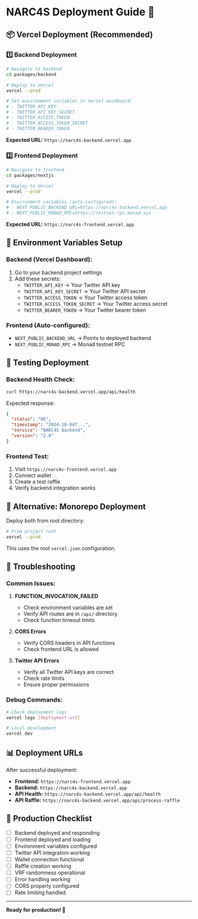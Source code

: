 # NARC4S Deployment Guide 🚀

## 📦 Vercel Deployment (Recommended)

### 1️⃣ Backend Deployment

```bash
# Navigate to backend
cd packages/backend

# Deploy to Vercel
vercel --prod

# Set environment variables in Vercel dashboard:
# - TWITTER_API_KEY
# - TWITTER_API_KEY_SECRET  
# - TWITTER_ACCESS_TOKEN
# - TWITTER_ACCESS_TOKEN_SECRET
# - TWITTER_BEARER_TOKEN
```

**Expected URL:** `https://narc4s-backend.vercel.app`

### 2️⃣ Frontend Deployment

```bash
# Navigate to frontend
cd packages/nextjs

# Deploy to Vercel
vercel --prod

# Environment variables (auto-configured):
# - NEXT_PUBLIC_BACKEND_URL=https://narc4s-backend.vercel.app
# - NEXT_PUBLIC_MONAD_RPC=https://testnet-rpc.monad.xyz
```

**Expected URL:** `https://narc4s-frontend.vercel.app`

## 🔧 Environment Variables Setup

### Backend (Vercel Dashboard):
1. Go to your backend project settings
2. Add these secrets:
   - `TWITTER_API_KEY` → Your Twitter API key
   - `TWITTER_API_KEY_SECRET` → Your Twitter API secret
   - `TWITTER_ACCESS_TOKEN` → Your Twitter access token
   - `TWITTER_ACCESS_TOKEN_SECRET` → Your Twitter access secret
   - `TWITTER_BEARER_TOKEN` → Your Twitter bearer token

### Frontend (Auto-configured):
- `NEXT_PUBLIC_BACKEND_URL` → Points to deployed backend
- `NEXT_PUBLIC_MONAD_RPC` → Monad testnet RPC

## 🧪 Testing Deployment

### Backend Health Check:
```bash
curl https://narc4s-backend.vercel.app/api/health
```

Expected response:
```json
{
  "status": "OK",
  "timestamp": "2024-10-04T...",
  "service": "NARC4S Backend", 
  "version": "2.0"
}
```

### Frontend Test:
1. Visit `https://narc4s-frontend.vercel.app`
2. Connect wallet
3. Create a test raffle
4. Verify backend integration works

## 🔄 Alternative: Monorepo Deployment

Deploy both from root directory:
```bash
# From project root
vercel --prod
```

This uses the root `vercel.json` configuration.

## 🚨 Troubleshooting

### Common Issues:

1. **FUNCTION_INVOCATION_FAILED**
   - Check environment variables are set
   - Verify API routes are in `/api/` directory
   - Check function timeout limits

2. **CORS Errors**
   - Verify CORS headers in API functions
   - Check frontend URL is allowed

3. **Twitter API Errors**
   - Verify all Twitter API keys are correct
   - Check rate limits
   - Ensure proper permissions

### Debug Commands:
```bash
# Check deployment logs
vercel logs [deployment-url]

# Local development
vercel dev
```

## 📊 Deployment URLs

After successful deployment:

- **Frontend:** `https://narc4s-frontend.vercel.app`
- **Backend:** `https://narc4s-backend.vercel.app`
- **API Health:** `https://narc4s-backend.vercel.app/api/health`
- **API Raffle:** `https://narc4s-backend.vercel.app/api/process-raffle`

## 🎯 Production Checklist

- [ ] Backend deployed and responding
- [ ] Frontend deployed and loading
- [ ] Environment variables configured
- [ ] Twitter API integration working
- [ ] Wallet connection functional
- [ ] Raffle creation working
- [ ] VRF randomness operational
- [ ] Error handling working
- [ ] CORS properly configured
- [ ] Rate limiting handled

---

**Ready for production! 🎉**
